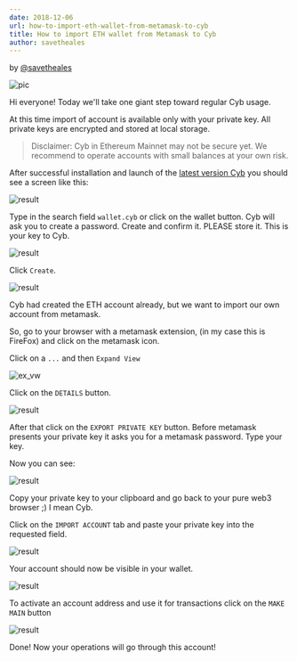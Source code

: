 ```yaml
---
date: 2018-12-06
url: how-to-import-eth-wallet-from-metamask-to-cyb
title: How to import ETH wallet from Metamask to Cyb
author: savetheales
---
```


by [@savetheales](cyb://0x00CA47db1BE92C1072e973fd8DC4A082f7d70214.eth)

![pic](metamask.png)

Hi everyone! Today we'll take one giant step toward regular Cyb usage.

At this time import of account is available only with your private key. All private keys are encrypted and stored at local storage.

>Disclaimer: Cyb in Ethereum Mainnet may not be secure yet. We recommend to operate accounts with small balances at your own risk.

After successful installation and launch of the [latest version Cyb](https://github.com/cybercongress/cyb/releases) you should see a screen like this:

![result](1.png)

Type in the search field `wallet.cyb` or click on the wallet button.
Cyb will ask you to create a password. Create and confirm it. PLEASE store it. This is your key to Cyb.

![result](2.png)

Click `Create`.

![result](3.png)

Cyb had created the ETH account already, but we want to import our own account from metamask.

So, go to your browser with a metamask extension, (in my case this is FireFox) and click on the metamask icon.

Click on a `...`  and then `Expand View`

![ex_vw](5.png)

Click on the `DETAILS` button.

![result](6.png)

After that click on the `EXPORT PRIVATE KEY` button. Before metamask presents your private key it asks you for a metamask password. Type your key.

Now you can see:

![result](7.png)

Copy your private key to your clipboard and go back to your pure web3 browser ;) I mean Cyb.

Click on the `IMPORT ACCOUNT` tab and paste your private key into the requested field.

![result](8.png)

Your account should now be visible in your wallet.

![result](9.png)

To activate an account address and use it for transactions click on the `MAKE MAIN` button

![result](10.png)

Done! Now your operations will go through this account!
